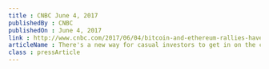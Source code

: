 ```yaml
---
title : CNBC June 4, 2017
publishedBy : CNBC
publishedOn : June 4, 2017
link : http://www.cnbc.com/2017/06/04/bitcoin-and-ethereum-rallies-have-led-to-funds-like-for-storj-ico.html
articleName : There's a new way for casual investors to get in on the cryptocurrency craze
class : pressArticle
---
```

